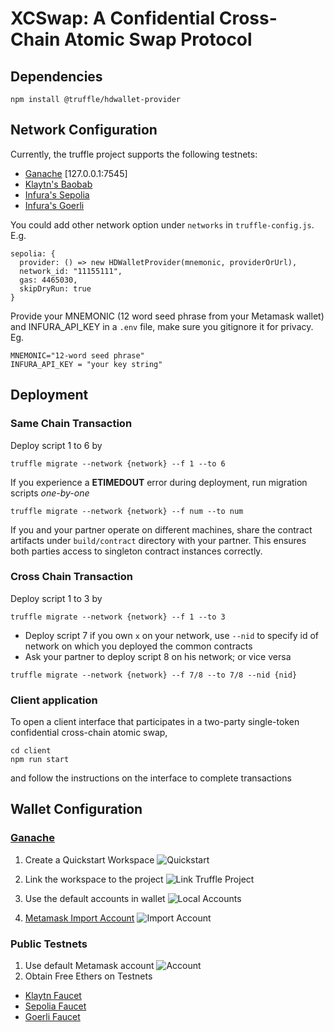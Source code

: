 # XCSwap: A Confidential Cross-Chain Atomic Swap Protocol

## Dependencies
```
npm install @truffle/hdwallet-provider
```

## Network Configuration
Currently, the truffle project supports the following testnets:
- [Ganache](https://trufflesuite.com/ganache/) [127.0.0.1:7545]
- [Klaytn's Baobab](https://chainlist.org/chain/1001)
- [Infura's Sepolia](https://docs.infura.io/networks/ethereum/how-to/choose-a-network)
- [Infura's Goerli](https://docs.infura.io/networks/ethereum/how-to/choose-a-network)

You could add other network option under `networks` in `truffle-config.js`.
E.g.
```
sepolia: {
  provider: () => new HDWalletProvider(mnemonic, providerOrUrl),
  network_id: "11155111",
  gas: 4465030,
  skipDryRun: true
}
```
Provide your MNEMONIC (12 word seed phrase from your Metamask wallet) and INFURA_API_KEY in a `.env` file, make sure you gitignore it for privacy.
Eg.
```
MNEMONIC="12-word seed phrase"
INFURA_API_KEY = "your key string"
```

## Deployment

### Same Chain Transaction
Deploy script 1 to 6 by
```
truffle migrate --network {network} --f 1 --to 6
```
If you experience a **ETIMEDOUT** error during deployment, run migration scripts *one-by-one* 
```
truffle migrate --network {network} --f num --to num
```

If you and your partner operate on different machines, share the contract artifacts under `build/contract` directory with your partner. This ensures both parties access to singleton contract instances correctly.

### Cross Chain Transaction

Deploy script 1 to 3 by
```
truffle migrate --network {network} --f 1 --to 3
```

- Deploy script 7 if you own `x` on your network, use `--nid` to specify id of network on which you deployed the common contracts
- Ask your partner to deploy script 8 on his network; or vice versa
```
truffle migrate --network {network} --f 7/8 --to 7/8 --nid {nid}
```

### Client application
To open a client interface that participates in a two-party single-token confidential cross-chain atomic swap,
```
cd client
npm run start
```
and follow the instructions on the interface to complete transactions

## Wallet Configuration
### [Ganache](https://trufflesuite.com/ganache/)
1. Create a Quickstart Workspace
![Quickstart](https://trufflesuite.com/img/docs/ganache/v2-shared-seese/project-listed.png)

2. Link the workspace to the project
![Link Truffle Project](https://trufflesuite.com/img/docs/ganache/ganache-home-empty.png)

3. Use the default accounts in wallet
![Local Accounts](https://trufflesuite.com/img/docs/ganache/ganache-accounts.png)



1. [Metamask Import Account](https://support.metamask.io/hc/en-us/articles/360015489331-How-to-import-an-account)
![Import Account](https://support.metamask.io/hc/article_attachments/17096511483163)

### Public Testnets
1. Use default Metamask account
![Account](https://support.metamask.io/hc/article_attachments/16915535683355)
2. Obtain Free Ethers on Testnets
- [Klaytn Faucet](https://baobab.wallet.klaytn.foundation/faucet)
- [Sepolia Faucet](https://sepoliafaucet.com/)
- [Goerli Faucet](https://goerlifaucet.com/)

